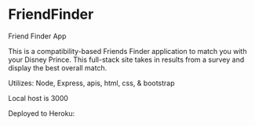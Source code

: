 # FriendFinder
Friend Finder App 

This is a compatibility-based Friends Finder application to match you with your Disney Prince. This full-stack site takes in results from a survey and display the best overall match.

Utilizes: Node, Express, apis, html, css, & bootstrap

Local host is 3000

Deployed to Heroku: 